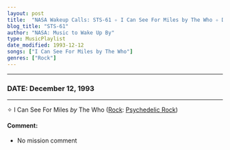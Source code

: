 ```yaml
---
layout: post
title:  "NASA Wakeup Calls: STS-61 ✧ I Can See For Miles by The Who ✧ December 12, 1993"
blog_title: "STS-61"
author: "NASA: Music to Wake Up By"
type: MusicPlaylist
date_modified: 1993-12-12
songs: ["I Can See For Miles by The Who"]
genres: ["Rock"]
---
```


----
### DATE: December 12, 1993
----
✧ I Can See For Miles *by* The Who ([Rock](https://www.discogs.com/genre/Rock): [Psychedelic Rock](https://www.discogs.com/style/Psychedelic%20Rock)) <a target="blank_" href="https://www.discogs.com/The-Who-I-Can-See-For-Miles/master/232002">
    <i class="fas fa-compact-disc"
       title="Discogs entry for this song"
       alt="Discogs entry for this song"
       style="font-size: 1.1em;"></i></a>
    

#### Comment:
* No mission comment



<br/>
<center>
	<a target="_blank"
	   href="https://twitter.com/intent/tweet?hashtags=Space,NASA,Playlist,NASAWakeupCalls,SpaceProgram&text=🚀 {{ page.author}}, {{ page.title }}. {{ site.url }}{{ page.url }}&via=nasawakeupcalls"><i class="fab fa-twitter" title="Tweet this page" alt="Tweet this page" style="font-size: 1.3em;"></i></a>
	&nbsp; 	<i class="fas fa-user-astronaut" style="font-size: 1.5em;"></i> &nbsp;
    <a id="custom_amazon_link"
       type="amzn" search="#"
       category="popular music">
    <i class="fab fa-amazon" style="font-size: 1.3em;"></i></a>
</center>

<!-- Randomly resolve an individual entry from a song array -->
<script src="/assets/javascript/seedrandom.min.js"></script>
<script>
  var wake_me_up = ["I Can See For Miles by The Who"];
  var prng = new Math.seedrandom();
  function randomSong() {
    song = wake_me_up[Math.floor(Math.random() * wake_me_up.length)];
    var amazon_link = document.getElementById("custom_amazon_link");
    amazon_link.setAttribute("search", song);
  }
  window.onload = randomSong();
</script>

